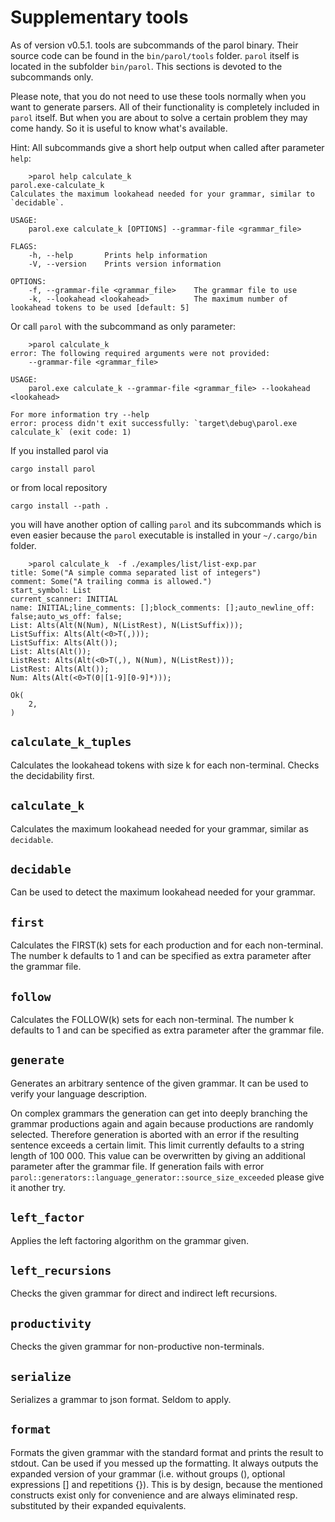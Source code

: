 # Supplementary tools

As of version v0.5.1. tools are subcommands of the parol binary. Their source code can be found in the `bin/parol/tools` folder. `parol` itself is located in the subfolder `bin/parol`. This sections is devoted to the subcommands only.

Please note, that you do not need to use these tools normally when you want to generate parsers. All of their functionality is completely included in `parol` itself. But when you are about to solve a certain problem they may come handy. So it is useful to know what's available.

Hint: All subcommands give a short help output when called after parameter `help`:

```shell
    >parol help calculate_k
parol.exe-calculate_k 
Calculates the maximum lookahead needed for your grammar, similar to `decidable`.

USAGE:
    parol.exe calculate_k [OPTIONS] --grammar-file <grammar_file>

FLAGS:
    -h, --help       Prints help information
    -V, --version    Prints version information

OPTIONS:
    -f, --grammar-file <grammar_file>    The grammar file to use
    -k, --lookahead <lookahead>          The maximum number of lookahead tokens to be used [default: 5]
```

Or call `parol` with the subcommand as only parameter:

```shell
    >parol calculate_k
error: The following required arguments were not provided:
    --grammar-file <grammar_file>

USAGE:
    parol.exe calculate_k --grammar-file <grammar_file> --lookahead <lookahead>

For more information try --help
error: process didn't exit successfully: `target\debug\parol.exe calculate_k` (exit code: 1)
```

If you installed parol via

```shell
cargo install parol
```

or from local repository

```shell
cargo install --path .
```

you will have another option of calling `parol` and its subcommands which is even easier because the `parol` executable is installed in your `~/.cargo/bin` folder.

```shell
    >parol calculate_k  -f ./examples/list/list-exp.par
title: Some("A simple comma separated list of integers")
comment: Some("A trailing comma is allowed.")
start_symbol: List
current_scanner: INITIAL
name: INITIAL;line_comments: [];block_comments: [];auto_newline_off: false;auto_ws_off: false;
List: Alts(Alt(N(Num), N(ListRest), N(ListSuffix)));
ListSuffix: Alts(Alt(<0>T(,)));
ListSuffix: Alts(Alt());
List: Alts(Alt());
ListRest: Alts(Alt(<0>T(,), N(Num), N(ListRest)));
ListRest: Alts(Alt());
Num: Alts(Alt(<0>T(0|[1-9][0-9]*)));

Ok(
    2,
)
```

## `calculate_k_tuples`

Calculates the lookahead tokens with size k for each non-terminal. Checks the decidability first.

## `calculate_k`

Calculates the maximum lookahead needed for your grammar, similar as `decidable`.

## `decidable`

Can be used to detect the maximum lookahead needed for your grammar.

## `first`

Calculates the FIRST(k) sets for each production and for each non-terminal. The number k defaults to 1 and can be specified as extra parameter after the grammar file.

## `follow`

Calculates the FOLLOW(k) sets for each non-terminal. The number k defaults to 1 and can be specified as extra parameter after the grammar file.

## `generate`

Generates an arbitrary sentence of the given grammar. It can be used to verify your language description.

On complex grammars the generation can get into deeply branching the grammar productions again and again because productions are randomly selected. Therefore generation is aborted with an error if the resulting sentence exceeds a certain limit. This limit currently defaults to a string length of 100 000. This value can be overwritten by giving an additional parameter after the grammar file.
If generation fails with error `parol::generators::language_generator::source_size_exceeded` please give it another try.

## `left_factor`

Applies the left factoring algorithm on the grammar given.

## `left_recursions`

Checks the given grammar for direct and indirect left recursions.

## `productivity`

Checks the given grammar for non-productive non-terminals.

## `serialize`

Serializes a grammar to json format. Seldom to apply.

## `format`

Formats the given grammar with the standard format and prints the result to stdout. Can be used if you messed up the formatting. It always outputs the expanded version of your grammar (i.e. without groups (), optional expressions [] and repetitions {}). This is by design, because the mentioned constructs exist only for convenience and are always eliminated resp. substituted by their expanded equivalents.
